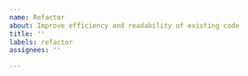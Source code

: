 ```yaml
---
name: Refactor
about: Improve efficiency and readability of existing code
title: ''
labels: refactor
assignees: ''

---
```



